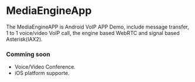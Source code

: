 # MediaEngineApp
The MediaEngineAPP is Android VoIP APP Demo, include message transfer, 1 to 1 voice/video VoIP call, the engine based WebRTC and signal based Asterisk(IAX2).

### Comming soon
- Voice/Video Conference.
- iOS platform supporte.

